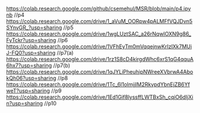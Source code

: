 https://colab.research.google.com/github/csemehul/MSR/blob/main/p4.ipynb               //p4
https://colab.research.google.com/drive/1_aVuM_OORpw4pALMFfVQJDvn5SYnvGR_?usp=sharing  //p5
https://colab.research.google.com/drive/1wgLUztSAC_a26rNqwlOXN9g86_FyTckr?usp=sharing  //p6
https://colab.research.google.com/drive/1VFhEyTm0mVqqejnwKrIzlXk7MUiJ-FQ0?usp=sharing  //p7(a)
https://colab.research.google.com/drive/1rz1S8cD4kirgdWhc6xrS1qG4qquA6hx7?usp=sharing  //p7(b)
https://colab.research.google.com/drive/1qJYLiPheuhipNWreeXVbrwA4AbokQh06?usp=sharing  //p8
https://colab.research.google.com/drive/1Tc_6l1olmjjIM2RkvpdYbnEjZB6YfweT?usp=sharing  //p9
https://colab.research.google.com/drive/1Ed1Gif8lyssffLWTBxSh_cqiO6dIjXin?usp=sharing  //p10
